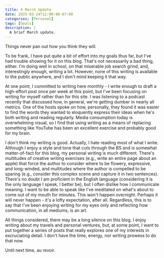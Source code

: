```yaml
---
title: A March Update
date: 2025-03-24T12:00:00-07:00
categories: [Personal]
tags: [Goals]
description: |
  A brief March update.
---
```


Things never pan out how you think they will.

To be frank, I have put quite a bit of effort into my goals thus far, but I've had trouble showing for it on this blog. That's not necessarily a bad thing, either. I'm doing well in school, on that miserable job search grind, and, interestingly enough, writing a lot. However, none of this writing is available to the public anywhere, and I don't mind keeping it that way.

At one point, I committed to writing here monthly - I write enough to draft a high-effort post once per week at this point, but I've been focusing on writing for myself rather than for this site. I was listening to a podcast recently that discussed how, in general, we're getting dumber in nearly all metrics. One of the hosts spoke on how, personally, they found it was easier to find the words they wanted to eloquently express their ideas when he's both writing and reading regularly. Media consumption today is overwhelming visual, so I find that using writing as a means of replacing something like YouTube has been an excellent exercise and probably good for my brain.

I don't think my writing is good. Actually, I hate reading most of what I write. Although I enjoy a style and tone that cuts through the BS and is somewhat matter-of-fact for this blog, my personal writing is much different. There's multitudes of creative writing exercises (e.g., write an entire page about an apple) that force the author to consider where to be flowery, expressive, and long-winded, and multitudes where the author is compelled to be sparing (e.g., consider this complex scene and capture it in two sentences). There's no doubt I am proficient in the English language (considering it is the only language I speak, I better be), but I often dislike how I communicate meaning. I want to be able to speak like I've meditated on what's about to come out of my mouth for minutes. This won't happen overnight. Perhaps it will never happen - it's a lofty expectation, after all. Regardless, this is to say that I've been enjoying writing for my eyes only and reflecting how communication, in all mediums, is an art.

All things considered, there may be a long silence on this blog. I enjoy writing about my travels and personal ventures, but, at some point, I want to put together a series of posts that really explores one of my interests in excruciating detail. I don't have the time, energy, nor writing prowess to do that now.

Until next time, au revoir.